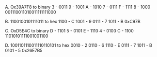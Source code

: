 A. Ox39A7F8 to binary
3 - 0011
9 - 1001
A - 1010
7 - 0111
F - 1111
8 - 1000
001110011010011111111000

B. 1100100101111011 to hex
1100 - C
1001 - 9
0111 - 7
1011 - B
0xC97B

C. OxD5E4C to binary
D - 1101
5 - 0101
E - 1110
4 - 0100
C - 1100
11010101111001001100

D. 1001101110011110110101 to hex
0010 - 2
0110 - 6
1110 - E
0111 - 7
1011 - B
0101 - 5
0x26E7B5
